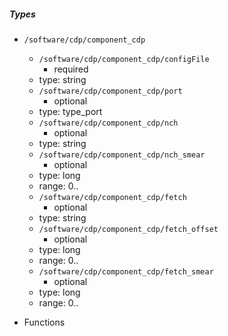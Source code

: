  ##### Types
  - `/software/cdp/component_cdp`
    - `/software/cdp/component_cdp/configFile`
      - required
    - type: string
    - `/software/cdp/component_cdp/port`
      - optional
    - type: type_port
    - `/software/cdp/component_cdp/nch`
      - optional
    - type: string
    - `/software/cdp/component_cdp/nch_smear`
      - optional
    - type: long
    - range: 0..
    - `/software/cdp/component_cdp/fetch`
      - optional
    - type: string
    - `/software/cdp/component_cdp/fetch_offset`
      - optional
    - type: long
    - range: 0..
    - `/software/cdp/component_cdp/fetch_smear`
      - optional
    - type: long
    - range: 0..

 - Functions
